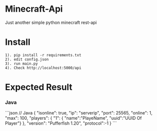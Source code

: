 # Minecraft-Api
Just another simple python minecraft rest-api

# Install
```
1). pip install -r requirements.txt
2). edit config.json
3). run main.py
4). Check http://localhost:5000/api
```

# Expected Result
<h3>Java</h3>
```json
// Java
{
  "isonline": true,
  "ip": "serverip",
  "port": 25565,
  "online": 1,
  "max": 100,
  "players": {
    "1": {
      "name":"PlayeName",
      "uuid":"UUID Of Player"}
    },
  "version": "Pufferfish 1.20",
  "protocol":-1
}
```

